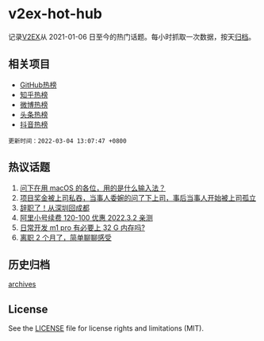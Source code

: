 # v2ex-hot-hub

 记录[V2EX](https://www.v2ex.com/)从 2021-01-06 日至今的热门话题。每小时抓取一次数据，按天[归档](archives)。
 
 ## 相关项目

- [GitHub热榜](https://github.com/lonnyzhang423/github-hot-hub)
- [知乎热榜](https://github.com/lonnyzhang423/zhihu-hot-hub)
- [微博热榜](https://github.com/lonnyzhang423/weibo-hot-hub)
- [头条热榜](https://github.com/lonnyzhang423/toutiao-hot-hub)
- [抖音热榜](https://github.com/lonnyzhang423/douyin-hot-hub)


 `更新时间：2022-03-04 13:07:47 +0800`

## 热议话题

1. [问下在用 macOS 的各位，用的是什么输入法？](https://www.v2ex.com/t/837764)
1. [项目奖金被上司私吞，当事人委婉的问了下上司，事后当事人开始被上司孤立](https://www.v2ex.com/t/837842)
1. [辞职了！从深圳回成都](https://www.v2ex.com/t/837686)
1. [阿里小号续费 120-100 优惠 2022.3.2 亲测](https://www.v2ex.com/t/837680)
1. [日常开发 m1 pro 有必要上 32 G 内存吗?](https://www.v2ex.com/t/837736)
1. [离职 2 个月了，简单聊聊感受](https://www.v2ex.com/t/837719)

## 历史归档

[archives](archives)

## License

See the [LICENSE](LICENSE) file for license rights and limitations (MIT).

